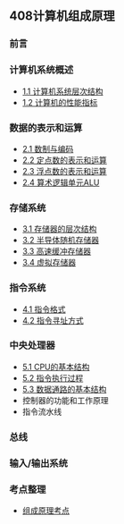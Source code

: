 ## 408计算机组成原理

### 前言

### 计算机系统概述

* [1.1 计算机系统层次结构](1.1计算机系统层次结构.md)
* [1.2 计算机的性能指标](1.2计算机的性能指标.md)

### 数据的表示和运算

* [2.1 数制与编码](2.1数制与编码.md)
* [2.2 定点数的表示和运算](2.2定点数的表示和运算.md)
* [2.3 浮点数的表示和运算](2.3浮点数的表示和运算.md)
* [2.4 算术逻辑单元ALU](2.4算术逻辑单元ALU.md)

### 存储系统

* [3.1 存储器的层次结构](3.1存储器的层次结构.md)
* [3.2 半导体随机存储器](3.2半导体随机存储器.md)
* [3.3 高速缓冲存储器](3.3高速缓冲存储器.md)
* [3.4 虚拟存储器](3.4虚拟存储器.md)

### 指令系统

* [4.1 指令格式](4.1指令格式.md)
* [4.2 指令寻址方式](4.2指令寻址方式.md)

### 中央处理器

* [5.1 CPU的基本结构](5.1CPU的基本结构.md)
* [5.2 指令执行过程](5.2指令执行过程.md)
* [5.3 数据通路的基本结构](5.3数据通路的基本结构.md)
* 控制器的功能和工作原理
* 指令流水线

### 总线

### 输入/输出系统

### 考点整理

* [组成原理考点](组成原理考点.md)

